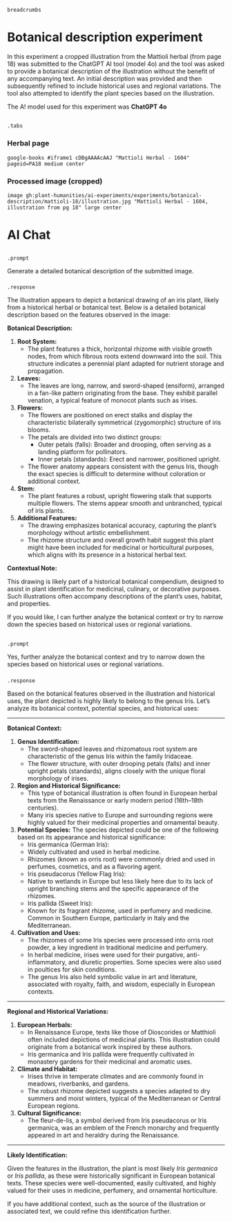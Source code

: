 `breadcrumbs`

# Botanical description experiment

In this experiment a cropped illustration from the Mattioli herbal (from page 18) was submitted to the ChatGPT AI tool (model 4o) and the tool was asked to provide a botanical description of the illustration without the benefit of any accompanying text.  An initial description was provided and then subsequently refined to include historical uses and regional variations.  The tool also attempted to identify the plant species based on the illustration.

The A! model used for this experiment was **ChatGPT 4o**

##
`.tabs`

### Herbal page

`google-books #iframe1 cDBgAAAAcAAJ "Mattioli Herbal - 1604" pageid=PA18 medium center`

### Processed image (cropped)

`image gh:plant-humanities/ai-experiments/experiments/botanical-description/mattioli-18/illustration.jpg "Mattioli Herbal - 1604, illustration from pg 18" large center`

# AI Chat

##

###
`.prompt`

Generate a detailed botanical description of the submitted image.

###
`.response`

The illustration appears to depict a botanical drawing of an iris plant, likely from a historical herbal or botanical text. Below is a detailed botanical description based on the features observed in the image:

**Botanical Description:**

1.	**Root System:**
    - The plant features a thick, horizontal rhizome with visible growth nodes, from which fibrous roots extend downward into the soil. This structure indicates a perennial plant adapted for nutrient storage and propagation.
2.	**Leaves:**
    - The leaves are long, narrow, and sword-shaped (ensiform), arranged in a fan-like pattern originating from the base. They exhibit parallel venation, a typical feature of monocot plants such as irises.
3.	**Flowers:**
    - The flowers are positioned on erect stalks and display the characteristic bilaterally symmetrical (zygomorphic) structure of iris blooms.
    - The petals are divided into two distinct groups:
        - Outer petals (falls): Broader and drooping, often serving as a landing platform for pollinators.
        - Inner petals (standards): Erect and narrower, positioned upright.
    - The flower anatomy appears consistent with the genus Iris, though the exact species is difficult to determine without coloration or additional context.
4.	**Stem:**
    - The plant features a robust, upright flowering stalk that supports multiple flowers. The stems appear smooth and unbranched, typical of iris plants.
5.	**Additional Features:**
    - The drawing emphasizes botanical accuracy, capturing the plant’s morphology without artistic embellishment.
    - The rhizome structure and overall growth habit suggest this plant might have been included for medicinal or horticultural purposes, which aligns with its presence in a historical herbal text.

**Contextual Note:**

This drawing is likely part of a historical botanical compendium, designed to assist in plant identification for medicinal, culinary, or decorative purposes. Such illustrations often accompany descriptions of the plant’s uses, habitat, and properties.

If you would like, I can further analyze the botanical context or try to narrow down the species based on historical uses or regional variations.

##

###
`.prompt`

Yes, further analyze the botanical context and try to narrow down the species based on historical uses or regional variations.

###
`.response`

Based on the botanical features observed in the illustration and historical uses, the plant depicted is highly likely to belong to the genus Iris. Let’s analyze its botanical context, potential species, and historical uses:

---

**Botanical Context:**

1.	**Genus Identification:**
    - The sword-shaped leaves and rhizomatous root system are characteristic of the genus Iris within the family Iridaceae.
    - The flower structure, with outer drooping petals (falls) and inner upright petals (standards), aligns closely with the unique floral morphology of irises.
2.	**Region and Historical Significance:**
    - This type of botanical illustration is often found in European herbal texts from the Renaissance or early modern period (16th–18th centuries).
    - Many iris species native to Europe and surrounding regions were highly valued for their medicinal properties and ornamental beauty.
3.	**Potential Species:**
    The species depicted could be one of the following based on its appearance and historical significance:
    - Iris germanica (German Iris):
    - Widely cultivated and used in herbal medicine.
    - Rhizomes (known as orris root) were commonly dried and used in perfumes, cosmetics, and as a flavoring agent.
    - Iris pseudacorus (Yellow Flag Iris):
    - Native to wetlands in Europe but less likely here due to its lack of upright branching stems and the specific appearance of the rhizomes.
    - Iris pallida (Sweet Iris):
    - Known for its fragrant rhizome, used in perfumery and medicine. Common in Southern Europe, particularly in Italy and the Mediterranean.
4.	**Cultivation and Uses:**
    - The rhizomes of some Iris species were processed into orris root powder, a key ingredient in traditional medicine and perfumery.
    - In herbal medicine, irises were used for their purgative, anti-inflammatory, and diuretic properties. Some species were also used in poultices for skin conditions.
    - The genus Iris also held symbolic value in art and literature, associated with royalty, faith, and wisdom, especially in European contexts.

---

**Regional and Historical Variations:**

1.	**European Herbals:**
    - In Renaissance Europe, texts like those of Dioscorides or Matthioli often included depictions of medicinal plants. This illustration could originate from a botanical work inspired by these authors.
    - Iris germanica and Iris pallida were frequently cultivated in monastery gardens for their medicinal and aromatic uses.
2.	**Climate and Habitat:**
    - Irises thrive in temperate climates and are commonly found in meadows, riverbanks, and gardens.
    - The robust rhizome depicted suggests a species adapted to dry summers and moist winters, typical of the Mediterranean or Central European regions.
3.	**Cultural Significance:**
    - The fleur-de-lis, a symbol derived from Iris pseudacorus or Iris germanica, was an emblem of the French monarchy and frequently appeared in art and heraldry during the Renaissance.

---

**Likely Identification:**

Given the features in the illustration, the plant is most likely *Iris germanica* or *Iris pallida*, as these were historically significant in European botanical texts. These species were well-documented, easily cultivated, and highly valued for their uses in medicine, perfumery, and ornamental horticulture.

If you have additional context, such as the source of the illustration or associated text, we could refine this identification further.